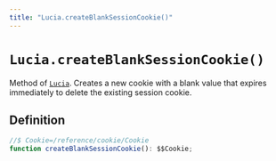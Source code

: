 ```yaml
---
title: "Lucia.createBlankSessionCookie()"
---
```


# `Lucia.createBlankSessionCookie()`

Method of [`Lucia`](/reference/main/Lucia). Creates a new cookie with a blank value that expires immediately to delete the existing session cookie.

## Definition

```ts
//$ Cookie=/reference/cookie/Cookie
function createBlankSessionCookie(): $$Cookie;
```
